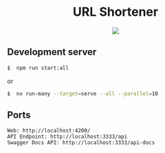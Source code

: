 <h1 align="center">URL Shortener</h1>

<p align="center">
  <a href="https://skillicons.dev">
    <img src="https://skillicons.dev/icons?i=nest,angular,ts,nodejs,mongo&perline=20" />
  </a>
</p>

## Development server

```bash
$  npm run start:all
```
or 
```bash
$  nx run-many --target=serve --all --parallel=10
```

## Ports
```
Web: http://localhost:4200/
API Endpoint: http://localhost:3333/api
Swagger Docs API: http://localhost:3333/api-docs
```
